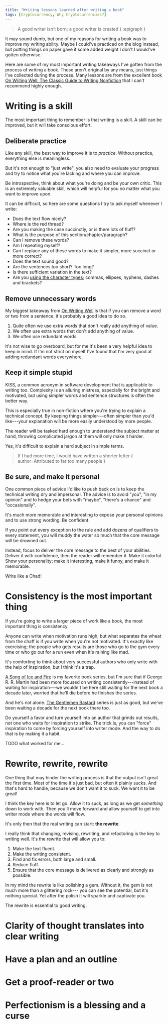 ```yaml
---
title: "Writing lessons learned after writing a book"
tags: [Cryptocurrency, Why Cryptocurrencies?]
---
```


> A good writer isn't born; a good writer is created
{ :epigraph }

It may sound dumb, but one of my reasons for writing a book was to improve my writing ability.
Maybe I could've practiced on the blog instead, but putting things on paper gave it some added weight I don't I would've gotten otherwise.

Here are some of my most important writing takeaways I've gotten from the process of writing a book.
These aren't original by any means, just things I've collected during the process.
Many lessons are from the excellent book [On Writing Well: The Classic Guide to Writing Nonfiction][writing-well] that I can't recommend highly enough.

# Writing is a skill

The most important thing to remember is that writing is a skill.
A skill can be improved, but it will take conscious effort.

## Deliberate practice

Like any skill, the best way to improve it is to *practice*.
Without practice, everything else is meaningless.

But it's not enough to "just write", you also need to evaluate your progress and try to notice what you're lacking and where you can improve.

Be introspective, think about what you're doing and be your own critic.
This is an extremely valuable skill, which will helpful for you no matter what you want to improve upon.

It can be difficult, so here are some questions I try to ask myself whenever I write:

- Does the text flow nicely?
- Where is the red thread?
- Are you making the case succinctly, or is there lots of fluff?
- What is the purpose of this section/chapter/paragraph?
- Can I remove these words?
- Am I repeating myself?
- Can I replace any of these words to make it simpler, more succinct or more correct?
- Does the text sound good?
- Are the sentences too short? Too long?
- Is there sufficient variation in the text?
- Are you [using the character types][types]; commas, ellipses, hyphens, dashes and brackets?


## Remove unnecessary words

My biggest takeaway from [On Writing Well][writing-well] is that if you can remove a word or two from a sentence, it's probably a good idea to do so.

1. Quite often we use extra words that don't really add anything of value.
1. We often use extra words that don't add anything of value.
1. We often use redundant words.

It's not wise to go overboard, but for me it's been a very helpful idea to keep in mind.
If I'm not strict on myself I've found that I'm very good at adding redundant words everywhere.

## Keep it simple stupid

KISS, a common acronym in software development that is applicable to writing too.
Complexity is an alluring mistress, especially for the bright and motivated,
but using simpler words and sentence structures is often the better way.

This is especially true in non-fiction where you're trying to explain a technical concept.
By keeping things simpler---often simpler than you'd like---your explanation will be more easily understood by more people.

The reader will be tasked hard enough to understand the subject matter at hand, throwing complicated jargon at them will only make it harder.

Yes, it's difficult to explain a hard subject in simple terms.

> If I had more time, I would have written a shorter letter
{ author=Attributed to far too many people }


## Be sure, and make it personal

One common piece of advice I'd like to push back on is to keep the technical writing dry and impersonal.
The advice is to avoid "you", "in my opinion" and to hedge your bets with "maybe", "there's a chance" and "occasionally".

It's much more memorable and interesting to expose your personal opinions and to use strong wording.
Be confident.

If you point out every exception to the rule and add dozens of qualifiers to every statement, you will muddy the water so much that the core message will be drowned out.

Instead, focus to deliver the core message to the best of your abilities.
Deliver it with confidence, then the reader will remember it.
Make it colorful.
Show your personality; make it interesting, make it funny, and make it memorable.

Write like a Chad!

# Consistency is the most important thing

If you're going to write a larger piece of work like a book, the most important thing is consistency.

Anyone can write when motivation runs high, but what separates the wheat from the chaff is if you write when you're not motivated.
It's exactly like exercising; the people who gets results are those who go to the gym every time or who go out for a run even when it's raining like mad.

It's comforting to think about very successful authors who only write with the help of inspiration, but I think it's a trap.

[A Song of Ice and Fire][] is my favorite book series, but I'm sure that if George R. R. Martin had been more focused on writing consistently---instead of waiting for inspiration---we wouldn't be here still waiting for the next book a decade later, worried that he'll die before he finishes the series.

And he's not alone. [The Gentlemen Bastard][] series is just as good, but we've been waiting a decade for the next book there too.

Do yourself a favor and turn yourself into an author that grinds out results, not one who waits for inspiration to strike.
The trick is, you can "force" inspiration to come by forcing yourself into writer mode.
And the way to do that is by making it a habit.

TODO what worked for me...

# Rewrite, rewrite, rewrite

One thing that may hinder the writing process is that the output isn't great the first time.
Most of the time it's just bad, but often it plainly sucks.
And that's hard to handle, because we don't want it to suck.
We want it to be great!

I think the key here is to let go.
Allow it to suck, as long as we get *something* down to work with.
Then you'll move forward and allow yourself to get into writer mode where the words will flow.

It's only then that the real writing can start: **the rewrite**.

I really think that changing, revising, rewriting, and refactoring is the key to writing well.
It's the rewrite that will allow you to:

1. Make the text fluent.
1. Make the writing consistent.
1. Find and fix errors, both large and small.
1. Reduce fluff.
1. Ensure that the core message is delivered as clearly and strongly as possible.

In my mind the rewrite is like polishing a gem.
Without it, the gem is not much more than a glittering rock---
you can see the potential, but it's nothing special.
Yet after the polish it will sparkle and captivate you.

The rewrite is essential to good writing.

# Clarity of thought translates into clear writing

# Have a plan and an outline

# Get a proof-reader or two

# Perfectionism is a blessing and a curse

[writing-well]: https://www.goodreads.com/book/show/53343.On_Writing_Well
[types]: https://practicaltypography.com/type-composition.html
[A Song of Ice and Fire]: https://www.goodreads.com/series/43790-a-song-of-ice-and-fire
[The Gentlemen Bastard]: https://www.goodreads.com/series/43531-gentleman-bastard
